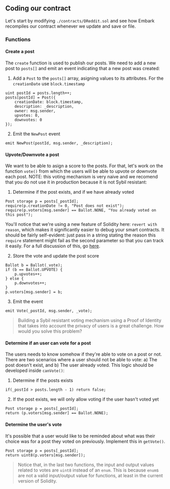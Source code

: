 ## Coding our contract
Let's start by modifying `./contracts/DReddit.sol` and see how Embark recompiles our contract whenever we update and save or file.

### Functions

#### Create a post
The `create` function is used to publish our posts. We need to add a new post to `posts[]` and emit an event indicating that a new post was created:

1. Add a `Post` to the `posts[]` array, asigning values to its attributes. For the `creationDate` use `block.timestamp`
```
uint postId = posts.length++;
posts[postId] = Post({
    creationDate: block.timestamp,
    description: _description,
    owner: msg.sender,
    upvotes: 0,
    downvotes: 0
});
```

2. Emit the `NewPost` event
```
emit NewPost(postId, msg.sender, _description);
```

#### Upvote/Downvote a post
We want to be able to asign a score to the posts. For that, let's work on the function `vote()` from which the users will be able to upvote or downvote each post. NOTE: this voting mechanism is very naive and we recomend that you do not use it in production because it is not Sybil resistant:

1. Determine if the post exists, and if we have already voted
```
Post storage p = posts[_postId];
require(p.creationDate != 0, "Post does not exist");
require(p.voters[msg.sender] == Ballot.NONE, "You already voted on this post");
```

You'll notice that we're using a new feature of Solidity here: `revert with reason`, which makes it significantly easier to debug your smart contracts. It should be fairly self-evident: just pass in a string stating the reason this `require` statement might fail as the second parameter so that you can track it easily. For a full discussion of this, go [here](https://github.com/ethereum/solidity/issues/1686).

2. Store the vote and update the post score
```
Ballot b = Ballot(_vote);
if (b == Ballot.UPVOTE) {
    p.upvotes++;
} else {
    p.downvotes++;
}
p.voters[msg.sender] = b;
```

3. Emit the event
````
emit Vote(_postId, msg.sender, _vote);
````

> Building a Sybil resistant voting mechanism using a Proof of Identity that takes into account the privacy of users is a great challenge. How would you solve this problem?

#### Determine if an user can vote for a post
The users needs to know somehow if they're able to vote on a post or not. There are two scenarios where a user should not be able to vote: a) The post doesn't exist, and b) The user already voted. This logic should be developed inside `canVote()`:

1. Determine if the posts exists
```
if(_postId > posts.length - 1) return false;
```

2. If the post exists, we will only allow voting if the user hasn't voted yet
```    
Post storage p = posts[_postId];    
return (p.voters[msg.sender] == Ballot.NONE);
```

#### Determine the user's vote
It's possible that a user would like to be reminded about what was their choice was for a post they voted on previously. Implement this in `getVote()`.
```
Post storage p = posts[_postId];
return uint8(p.voters[msg.sender]);
```
> Notice that, in the last two functions, the input and output values related to votes are `uint8` instead of an `enum`. This is because `enum`s are not a valid input/output value for functions, at least in the current version of Solidity.
